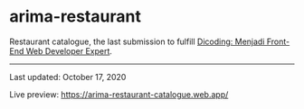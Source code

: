# arima-restaurant

Restaurant catalogue, the last submission to fulfill [Dicoding: Menjadi Front-End Web Developer Expert](https://www.dicoding.com/certificates/EYX4R292WXDL).

---

Last updated: October 17, 2020

Live preview: https://arima-restaurant-catalogue.web.app/
